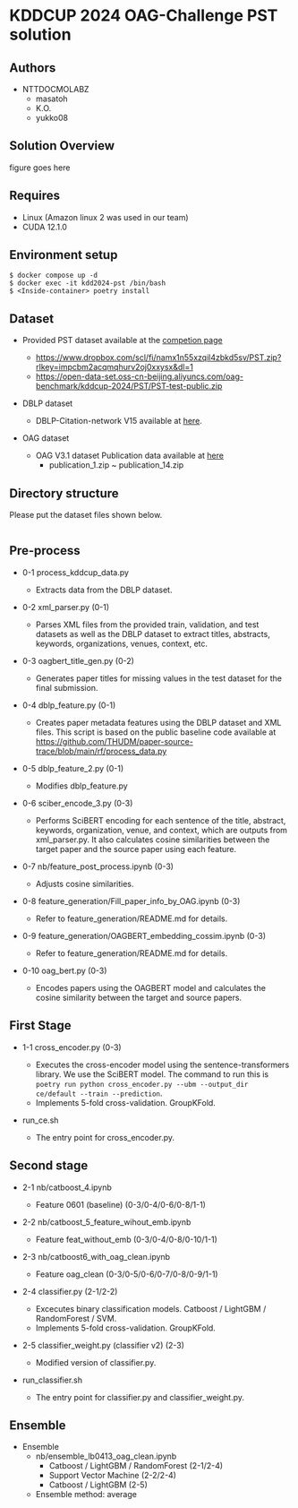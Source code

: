 # KDDCUP 2024 OAG-Challenge PST solution
## Authors

- NTTDOCMOLABZ
  - masatoh 
  - K.O. 
  - yukko08

## Solution Overview
figure goes here

## Requires
- Linux (Amazon linux 2 was used in our team)
- CUDA 12.1.0

## Environment setup
```
$ docker compose up -d
$ docker exec -it kdd2024-pst /bin/bash
$ <Inside-container> poetry install
```

## Dataset
- Provided PST dataset available at the [competion page](https://www.biendata.xyz/competition/pst_kdd_2024/data/)
  - https://www.dropbox.com/scl/fi/namx1n55xzqil4zbkd5sv/PST.zip?rlkey=impcbm2acqmqhurv2oj0xxysx&dl=1
  - https://open-data-set.oss-cn-beijing.aliyuncs.com/oag-benchmark/kddcup-2024/PST/PST-test-public.zip
- DBLP dataset
  - DBLP-Citation-network V15 available at [here](https://open.aminer.cn/open/article?id=655db2202ab17a072284bc0c).
  
- OAG dataset 
  - OAG V3.1 dataset Publication data available at [here](https://open.aminer.cn/open/article?id=5965cf249ed5db41ed4f52bf)
     - publication_1.zip ~ publication_14.zip

## Directory structure
Please put the dataset files shown below.

```
```


## Pre-process 
- 0-1 process_kddcup_data.py 
  - Extracts data from the DBLP dataset.


- 0-2 xml_parser.py (0-1)
  - Parses XML files from the provided train, validation, and test datasets as well as the DBLP dataset to extract titles, abstracts, keywords, organizations, venues, context, etc.

- 0-3 oagbert_title_gen.py (0-2)
  - Generates paper titles for missing values in the test dataset for the final submission.

- 0-4 dblp_feature.py (0-1)
  - Creates paper metadata features using the DBLP dataset and XML files. This script is based on the public baseline code available at https://github.com/THUDM/paper-source-trace/blob/main/rf/process_data.py
  

- 0-5 dblp_feature_2.py (0-1)
  - Modifies dblp_feature.py  

- 0-6 sciber_encode_3.py (0-3)
  - Performs SciBERT encoding for each sentence of the title, abstract, keywords, organization, venue, and context, which are outputs from xml_parser.py. It also calculates cosine similarities between the target paper and the source paper using each feature.  

- 0-7 nb/feature_post_process.ipynb (0-3)
  - Adjusts cosine similarities.

- 0-8 feature_generation/Fill_paper_info_by_OAG.ipynb (0-3)
  - Refer to feature_generation/README.md for details.  

- 0-9 feature_generation/OAGBERT_embedding_cossim.ipynb (0-3)
  - Refer to feature_generation/README.md for details.   

- 0-10 oag_bert.py (0-3)
  - Encodes papers using the OAGBERT model and calculates the cosine similarity between the target and source papers.
  
## First Stage
- 1-1 cross_encoder.py (0-3)
  - Executes the cross-encoder model using the sentence-transformers library. We use the SciBERT model. The command to run this is `poetry run python cross_encoder.py --ubm --output_dir ce/default --train --prediction`.
  - Implements 5-fold cross-validation. GroupKFold.

- run_ce.sh
  - The entry point for cross_encoder.py.
  
## Second stage
- 2-1 nb/catboost_4.ipynb
  - Feature 0601 (baseline) (0-3/0-4/0-6/0-8/1-1)

- 2-2 nb/catboost_5_feature_wihout_emb.ipynb
  - Feature feat_without_emb (0-3/0-4/0-8/0-10/1-1)

- 2-3 nb/catboost6_with_oag_clean.ipynb
  - Feature oag_clean (0-3/0-5/0-6/0-7/0-8/0-9/1-1)

- 2-4 classifier.py (2-1/2-2)
  - Excecutes binary classification models. Catboost / LightGBM / RandomForest / SVM.
  - Implements 5-fold cross-validation. GroupKFold.

- 2-5 classifier_weight.py (classifier v2) (2-3)
  - Modified version of classifier.py.  
- run_classifier.sh
  - The entry point for classifier.py and classifier_weight.py.

## Ensemble
 - Ensemble
   - nb/ensemble_lb0413_oag_clean.ipynb
     - Catboost / LightGBM / RandomForest (2-1/2-4)
     - Support Vector Machine (2-2/2-4)
     - Catboost / LightGBM (2-5)
   - Ensemble method: average